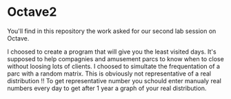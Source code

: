 # Octave2
You'll find in this repository the work asked for our second lab session on Octave.

I choosed to create a program that will give you the least visited days. It's supposed to help compagnies and amusement parcs to know 
when to close without loosing lots of clients. 
I choosed to simultate the frequentation of a parc with a random matrix. This is obviously not representative of a real distribution !!
To get representative number you schould enter manualy real numbers every day to get after 1 year a graph of your real distribution.
